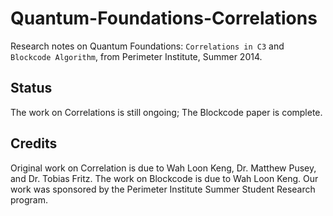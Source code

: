 Quantum-Foundations-Correlations
================================

Research notes on Quantum Foundations: `Correlations in C3` and `Blockcode Algorithm`, from Perimeter Institute, Summer 2014.

## Status
The work on Correlations is still ongoing; The Blockcode paper is complete.

## Credits
Original work on Correlation is due to Wah Loon Keng, Dr. Matthew Pusey, and Dr. Tobias Fritz.
The work on Blockcode is due to Wah Loon Keng.
Our work was sponsored by the Perimeter Institute Summer Student Research program.